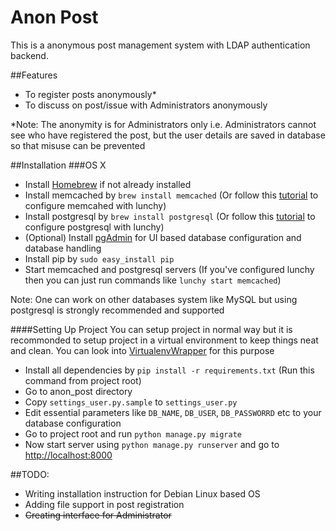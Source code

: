 # Anon Post

This is a anonymous post management system with LDAP authentication backend. 

##Features
* To register posts anonymously*
* To discuss on post/issue with Administrators anonymously

*Note: The anonymity is for Administrators only i.e. Administrators cannot see who have registered the post, but the user details are saved in database so that misuse can be prevented

##Installation
###OS X
* Install [Homebrew](http://brew.sh/) if not already installed
* Install memcached by `brew install memcached` (Or follow this [tutorial](http://www.rahuljiresal.com/2014/03/installing-memcached-on-mac-with-homebrew-and-lunchy/) to configure memcahed with lunchy)
* Install postgresql by `brew install postgresql` (Or follow this [tutorial](http://www.moncefbelyamani.com/how-to-install-postgresql-on-a-mac-with-homebrew-and-lunchy/) to configure postgresql with lunchy)
* (Optional) Install [pgAdmin](http://www.pgadmin.org/download/macosx.php) for UI based database configuration and database handling
* Install pip by `sudo easy_install pip`
* Start memcached and postgresql servers (If you've configured lunchy then you can just run commands like `lunchy start memcached`)

Note: One can work on other databases system like MySQL but using postgresql is strongly recommended and supported

####Setting Up Project
You can setup project in normal way but it is recommonded to setup project in a virtual environment to keep things neat and clean.
You can look into [VirtualenvWrapper](https://virtualenvwrapper.readthedocs.org/en/latest/index.html) for this purpose
* Install all dependencies by `pip install -r requirements.txt` (Run this command from project root)
* Go to anon_post directory 
* Copy `settings_user.py.sample` to `settings_user.py`
* Edit essential parameters like `DB_NAME`, `DB_USER`, `DB_PASSWORRD` etc to your database configuration
* Go to project root and run `python manage.py migrate`
* Now start server using `python manage.py runserver` and go to [http://localhost:8000](http://localhost:8000)

##TODO:
* Writing installation instruction for Debian Linux based OS
* Adding file support in post registration
* ~~Creating interface for Administrator~~
